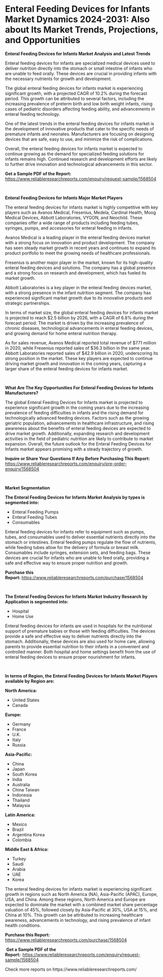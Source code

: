 <p><h1>Enteral Feeding Devices for Infants Market Dynamics 2024-2031: Also about Its Market Trends, Projections, and Opportunities</h1></p><p><strong>Enteral Feeding Devices for Infants Market Analysis and Latest Trends</strong></p>
<p><p>Enteral feeding devices for infants are specialized medical devices used to deliver nutrition directly into the stomach or small intestine of infants who are unable to feed orally. These devices are crucial in providing infants with the necessary nutrients for growth and development.</p><p>The global enteral feeding devices for infants market is experiencing significant growth, with a projected CAGR of 10.2% during the forecast period. This growth can be attributed to several factors, including the increasing prevalence of preterm birth and low birth weight infants, rising cases of pediatric disorders affecting feeding ability, and advancements in enteral feeding technology.</p><p>One of the latest trends in the enteral feeding devices for infants market is the development of innovative products that cater to the specific needs of premature infants and neonates. Manufacturers are focusing on designing devices that are safe, easy to use, and minimize the risk of complications.</p><p>Overall, the enteral feeding devices for infants market is expected to continue growing as the demand for specialized feeding solutions for infants remains high. Continued research and development efforts are likely to further drive innovation and technological advancements in this sector.</p></p>
<p><strong>Get a Sample PDF of the Report:&nbsp;</strong> <a href="https://www.reliableresearchreports.com/enquiry/request-sample/1568504">https://www.reliableresearchreports.com/enquiry/request-sample/1568504</a></p>
<p>&nbsp;</p>
<p><strong>Enteral Feeding Devices for Infants Major Market Players</strong></p>
<p><p>The enteral feeding devices for infants market is highly competitive with key players such as Avanos Medical, Fresenius, Medela, Cardinal Health, Moog Medical Devices, Abbott Laboratories, VYGON, and Neochild. These companies offer a wide range of products including feeding tubes, syringes, pumps, and accessories for enteral feeding in infants.</p><p>Avanos Medical is a leading player in the enteral feeding devices market with a strong focus on innovation and product development. The company has seen steady market growth in recent years and continues to expand its product portfolio to meet the growing needs of healthcare professionals.</p><p>Fresenius is another major player in the market, known for its high-quality enteral feeding devices and solutions. The company has a global presence and a strong focus on research and development, which has fueled its market growth.</p><p>Abbott Laboratories is a key player in the enteral feeding devices market, with a strong presence in the infant nutrition segment. The company has experienced significant market growth due to its innovative products and strategic partnerships.</p><p>In terms of market size, the global enteral feeding devices for infants market is projected to reach $2.5 billion by 2026, with a CAGR of 6.8% during the forecast period. The market is driven by the increasing prevalence of chronic diseases, technological advancements in enteral feeding devices, and growing demand for home enteral nutrition therapy.</p><p>As for sales revenue, Avanos Medical reported total revenue of $771 million in 2020, while Fresenius reported sales of $36.3 billion in the same year. Abbott Laboratories reported sales of $42.9 billion in 2020, underscoring its strong position in the market. These key players are expected to continue driving market growth and innovation in the coming years, capturing a larger share of the enteral feeding devices for infants market.</p></p>
<p>&nbsp;</p>
<p><strong>What Are The Key Opportunities For Enteral Feeding Devices for Infants Manufacturers?</strong></p>
<p><p>The global Enteral Feeding Devices for Infants market is projected to experience significant growth in the coming years due to the increasing prevalence of feeding difficulties in infants and the rising demand for technologically advanced feeding devices. Factors such as the growing geriatric population, advancements in healthcare infrastructure, and rising awareness about the benefits of enteral feeding devices are expected to drive market growth. Additionally, expanding research and development activities in the field of pediatric nutrition are likely to contribute to market expansion. Overall, the future outlook for the Enteral Feeding Devices for Infants market appears promising with a steady trajectory of growth.</p></p>
<p><strong>Inquire or Share Your Questions If Any Before Purchasing This Report:</strong> <a href="https://www.reliableresearchreports.com/enquiry/pre-order-enquiry/1568504">https://www.reliableresearchreports.com/enquiry/pre-order-enquiry/1568504</a></p>
<p>&nbsp;</p>
<p><strong>Market Segmentation</strong></p>
<p><strong>The Enteral Feeding Devices for Infants Market Analysis by types is segmented into:</strong></p>
<p><ul><li>Enteral Feeding Pumps</li><li>Enteral Feeding Tubes</li><li>Consumables</li></ul></p>
<p><p>Enteral feeding devices for infants refer to equipment such as pumps, tubes, and consumables used to deliver essential nutrients directly into the stomach or intestines. Enteral feeding pumps regulate the flow of nutrients, while feeding tubes allow for the delivery of formula or breast milk. Consumables include syringes, extension sets, and feeding bags. These devices are crucial for infants who are unable to feed orally, providing a safe and effective way to ensure proper nutrition and growth.</p></p>
<p><strong>Purchase this Report:&nbsp;</strong><a href="https://www.reliableresearchreports.com/purchase/1568504">https://www.reliableresearchreports.com/purchase/1568504</a></p>
<p>&nbsp;</p>
<p><strong>The Enteral Feeding Devices for Infants Market Industry Research by Application is segmented into:</strong></p>
<p><ul><li>Hospital</li><li>Home Use</li></ul></p>
<p><p>Enteral feeding devices for infants are used in hospitals for the nutritional support of premature babies or those with feeding difficulties. The devices provide a safe and effective way to deliver nutrients directly into the stomach. Additionally, these devices are also used for home care, allowing parents to provide essential nutrition to their infants in a convenient and controlled manner. Both hospital and home settings benefit from the use of enteral feeding devices to ensure proper nourishment for infants.</p></p>
<p>&nbsp;</p>
<p><strong>In terms of Region, the Enteral Feeding Devices for Infants Market Players available by Region are:</strong></p>
<p>
    <p> <strong> North America: </strong>
        <ul>
            <li>United States</li>
            <li>Canada</li>
        </ul>
        </p> 
    <p> <strong> Europe: </strong>
        <ul>
            <li>Germany</li>
            <li>France</li>
            <li>U.K.</li>
            <li>Italy</li>
            <li>Russia</li>
        </ul>
        </p> 
    <p> <strong> Asia-Pacific: </strong>
        <ul>
            <li>China</li>
            <li>Japan</li>
            <li>South Korea</li>
            <li>India</li>
            <li>Australia</li>
            <li>China Taiwan</li>
            <li>Indonesia</li>
            <li>Thailand</li>
            <li>Malaysia</li>
        </ul>
        </p> 
    <p> <strong> Latin America: </strong>
        <ul>
            <li>Mexico</li>
            <li>Brazil</li>
            <li>Argentina Korea</li>
            <li>Colombia</li>
        </ul>
        </p> 
    <p> <strong> Middle East & Africa: </strong>
        <ul>
            <li>Turkey</li>
            <li>Saudi</li>
            <li>Arabia</li>
            <li>UAE</li>
            <li>Korea</li>
        </ul>
    </p>
    </p>
<p><p>The enteral feeding devices for infants market is experiencing significant growth in regions such as North America (NA), Asia-Pacific (APAC), Europe, USA, and China. Among these regions, North America and Europe are expected to dominate the market with a combined market share percentage valuation of 45%, followed closely by Asia-Pacific at 30%, USA at 15%, and China at 10%. This growth can be attributed to increasing healthcare awareness, advancements in technology, and rising prevalence of infant health conditions.</p></p>
<p><strong>Purchase this Report: </strong><a href="https://www.reliableresearchreports.com/purchase/1568504">https://www.reliableresearchreports.com/purchase/1568504</a></p>
<p>&nbsp;<strong>Get a Sample PDF of the Report:&nbsp;&nbsp;</strong><a href="https://www.reliableresearchreports.com/enquiry/request-sample/1568504">https://www.reliableresearchreports.com/enquiry/request-sample/1568504</a></p>
<p><strong></strong></p>
<p>Check more reports on https://www.reliableresearchreports.com/</p>